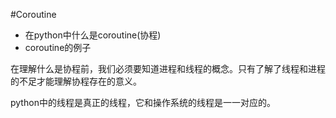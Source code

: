#Coroutine


* 在python中什么是coroutine(协程)
* coroutine的例子

在理解什么是协程前，我们必须要知道进程和线程的概念。只有了解了线程和进程的不足才能理解协程存在的意义。


python中的线程是真正的线程，它和操作系统的线程是一一对应的。